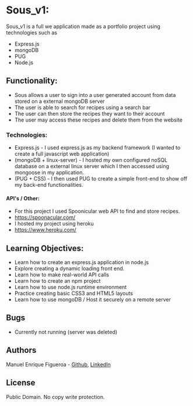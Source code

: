 # Sous_v1:
Sous_v1 is a full we application made as a portfolio project using technologies such as
* Express.js
* mongoDB
* PUG
* Node.js

## Functionality:
* Sous allows a user to sign into a user generated account from data stored on a external mongoDB server
* The user is able to search for recipes using a search bar
* The user can then store the recipes they want to their account
* The user may access these recipes and delete them from the website

### Technologies:
* Express.js - I used express.js as my backend framework (I wanted to create a full javascript web application)
* (mongoDB + linux-server) - I hosted my own configured noSQL database on a external linux server which I then accessed using mongoose in my application.
* (PUG + CSS) - I then used PUG to create a simple front-end to show off my back-end functionalities.

#### API's / Other:
* For this project I used Spoonicular web API to find and store recipes.
* https://spoonacular.com/
* I hosted my project using heroku
* https://www.heroku.com/

## Learning Objectives:
* Learn how to create an express.js application in node.js
* Explore creating a dynamic loading front end.
* Learn how to make real-world API calls
* Learn how to create an npm project
* Learn how to use node.js runtime environment
* Practice creating basic CSS3 and HTML5 layouts
* Learn how to use mongoDB / Host it securely on a remote server

## Bugs
* Currently not running (server was deleted)

## Authors
Manuel Enrique Figueroa - [Github](https://github.com/FicusCarica308), [LinkedIn](https://www.linkedin.com/in/manuel-figueroa-292216215)

## License
Public Domain. No copy write protection.
